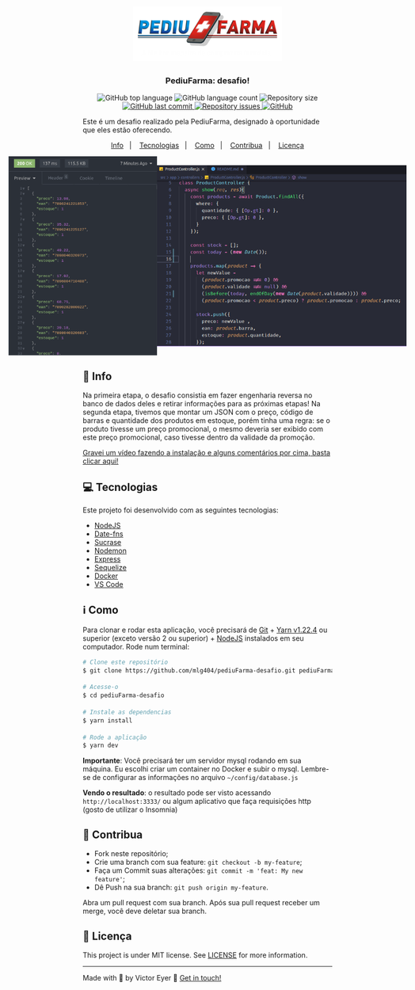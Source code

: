 <h1 align="center">
  <img alt="PediuFarma" title="PediuFarma" src=".github/pediufarma.png" width="300px" />
</h1>

<h3 align="center">
  PediuFarma: desafio!
</h3>

<p align="center">
  <img alt="GitHub top language" src="https://img.shields.io/github/languages/top/mlg404/pediuFarma-desafio.svg">
  
  <img alt="GitHub language count" src="https://img.shields.io/github/languages/count/mlg404/pediuFarma-desafio.svg">
   
  <img alt="Repository size" src="https://img.shields.io/github/repo-size/mlg404/pediuFarma-desafio.svg">
  <a href="https://github.com/mlg404/pediuFarma-desafio/commits/master">
    <img alt="GitHub last commit" src="https://img.shields.io/github/last-commit/mlg404/pediuFarma-desafio.svg">
  </a>
  
  <a href="https://github.com/mlg404/pediuFarma-desafio/issues">
    <img alt="Repository issues" src="https://img.shields.io/github/issues/mlg404/pediuFarma-desafio.svg">
  </a>

  <a href="https://github.com/mlg404/pediuFarma-desafio/blob/master/LICENSE">
    <img alt="GitHub" src="https://img.shields.io/github/license/mlg404/pediuFarma-desafio.svg"> 
  </a>
</p>

<p>Este é um desafio realizado pela PediuFarma, designado à oportunidade que eles estão oferecendo.</p>

<p align="center">
  <a href="#rocket-info">Info</a>&nbsp;&nbsp;&nbsp;|&nbsp;&nbsp;&nbsp;
  <a href="#computer-tecnologias">Tecnologias</a>&nbsp;&nbsp;&nbsp;|&nbsp;&nbsp;&nbsp;
  <a href="#information_source-como">Como</a>&nbsp;&nbsp;&nbsp;|&nbsp;&nbsp;&nbsp;
  <a href="#busts_in_silhouette-contribua">Contribua</a>&nbsp;&nbsp;&nbsp;|&nbsp;&nbsp;&nbsp;
  <a href="#memo-licence">Licença</a>
</p>

<p align="center" style="display: flex; align-items: center; justify-content:center;">
  <img alt="Web Gif" src=".github/json.png" width="300px">
  <img alt="Web Gif" src=".github/vscode.png" width="550px">
</p>

## :rocket: Info

Na primeira etapa, o desafio consistia em fazer engenharia reversa no banco de dados deles e retirar informações para as próximas etapas!
Na segunda etapa, tivemos que montar um JSON com o preço, código de barras e quantidade dos produtos em estoque, porém tinha uma regra: se o produto tivesse um preço promocional, o mesmo deveria ser exibido com este preço promocional, caso tivesse dentro da validade da promoção.

[Gravei um vídeo fazendo a instalação e alguns comentários por cima, basta clicar aqui!](https://www.youtube.com/watch?v=c-WqA4IOsNE)

## :computer: Tecnologias

Este projeto foi desenvolvido com as seguintes tecnologias:

- [NodeJS][nodejs]
- [Date-fns](https://date-fns.org/)
- [Sucrase](https://sucrase.io/)
- [Nodemon](https://nodemon.io/)
- [Express](https://expressjs.com/pt-br/)
- [Sequelize](https://sequelize.org/)
- [Docker](https://www.docker.com/)
- [VS Code][vc] 



## :information_source: Como

Para clonar e rodar esta aplicação, você precisará de [Git](https://git-scm.com) + [Yarn v1.22.4][yarn] ou superior (exceto versão 2 ou superior) + [NodeJS][nodejs] instalados em seu computador.
Rode num terminal:

```bash
# Clone este repositório
$ git clone https://github.com/mlg404/pediuFarma-desafio.git pediuFarma-desafio

# Acesse-o
$ cd pediuFarma-desafio

# Instale as dependencias
$ yarn install

# Rode a aplicação
$ yarn dev
```
**Importante**: Você precisará ter um servidor mysql rodando em sua máquina. Eu escolhi criar um container no Docker e subir o mysql. Lembre-se de configurar as informações no arquivo `~/config/database.js`

**Vendo o resultado**: o resultado pode ser visto acessando `http://localhost:3333/` ou algum aplicativo que faça requisições http (gosto de utilizar o Insomnia)

## :busts_in_silhouette: Contribua

- Fork neste repositório;
- Crie uma branch com sua feature: `git checkout -b my-feature`;
- Faça um Commit suas alterações: `git commit -m 'feat: My new feature'`;
- Dê Push na sua branch: `git push origin my-feature`.

Abra um pull request com sua branch. Após sua pull request receber um merge, você deve deletar sua branch.

## :memo: Licença
This project is under MIT license. See [LICENSE](https://github.com/mlg404/pediuFarma-desafio/blob/master/LICENSE) for more information.

---

Made with 💙 by Victor Eyer :wave: [Get in touch!](https://www.linkedin.com/in/victoreyer/)

[nodejs]: https://nodejs.org/
[vc]: https://code.visualstudio.com/
[yarn]: https://classic.yarnpkg.com/lang/en/
